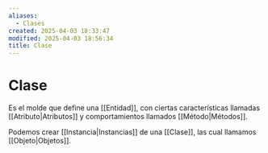 ```yaml
---
aliases:
  - Clases
created: 2025-04-03 18:33:47
modified: 2025-04-03 18:56:34
title: Clase
---
```


# Clase

Es el molde que define una [[Entidad]], con ciertas características llamadas [[Atributo|Atributos]] y comportamientos llamados [[Método|Métodos]].

Podemos crear [[Instancia|Instancias]] de una [[Clase]], las cual llamamos [[Objeto|Objetos]].
